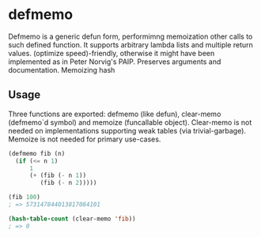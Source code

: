 defmemo
=======

Defmemo is a generic defun form, performimng memoization other calls
to such defined function.  It supports arbitrary lambda lists and
multiple return values.  (optimize speed)-friendly, otherwise it might
have been implemented as in Peter Norvig's PAIP.  Preserves arguments
and documentation.  Memoizing hash

## Usage

Three functions are exported: defmemo (like defun), clear-memo
(defmemo`d symbol) and memoize (funcallable object).  Clear-memo is
not needed on implementations supporting weak tables (via
trivial-garbage).  Memoize is not needed for primary use-cases.

```lisp
(defmemo fib (n)
  (if (<= n 1)
      1
      (+ (fib (- n 1))
         (fib (- n 2)))))

(fib 100)
; => 573147844013817084101

(hash-table-count (clear-memo 'fib))
; => 0
```
